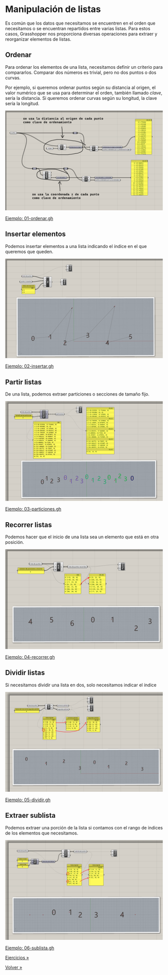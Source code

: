# Manipulación de listas

Es común que los datos que necesitamos se encuentren en el orden que
necesitamos o se encuentran repartidos entre varias listas.
Para estos casos, Grasshopper nos proporciona diversas operaciones para
extraer y reorganizar elementos de listas.

## Ordenar

Para ordenar los elementos de una lista, necesitamos definir un criterio
para compararlos. Comparar dos números es trivial, pero no dos puntos
o dos curvas.

Por ejemplo, si queremos ordenar puntos según su distancia al origen,
el valor numérico que se usa para determinar el orden, también llamado _clave_,
sería la distancia. Si queremos ordenar curvas según su longitud, la clave
sería la longitud.

![Ordenar](./figuras/01-ordenar.png)

[Ejemplo: 01-ordenar.gh](./01-ordenar.gh)

## Insertar elementos

Podemos insertar elementos a una lista indicando el índice en
el que queremos que queden.

![Insertar elementos](./figuras/02-insertar.png)

[Ejemplo: 02-insertar.gh](./02-insertar.gh)

## Partir listas

De una lista, podemos extraer particiones o secciones de tamaño fijo.

![Particiones](./figuras/03-particiones.png)

[Ejemplo: 03-particiones.gh](./03-particiones.gh)

## Recorrer listas

Podemos hacer que el inicio de una lista sea un elemento que está
en otra posición.

![Recorrer lista](./figuras/04-recorrer.png)

[Ejemplo: 04-recorrer.gh](./04-recorrer.gh)

## Dividir listas

Si necesitamos dividir una lista en dos, solo necesitamos indicar el índice

![Dividir lista](./figuras/05-dividir.png)

[Ejemplo: 05-dividir.gh](./05-dividir.gh)

## Extraer sublista

Podemos extraer una porción de la lista si contamos con el rango de índices
de los elementos que necesitamos.

![Sublista](./figuras/06-sublista.png)

[Ejemplo: 06-sublista.gh](./06-sublista.gh)

[Ejercicios »](./ejercicios)

[Volver »](..)

